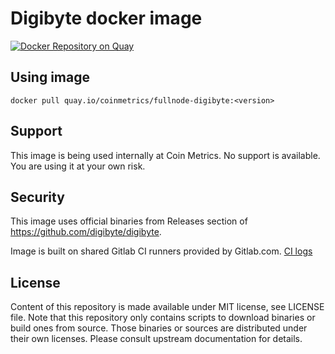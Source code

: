 # Digibyte docker image

[![Docker Repository on Quay](https://quay.io/repository/coinmetrics/fullnode-digibyte/status "Docker Repository on Quay")](https://quay.io/repository/coinmetrics/fullnode-digibyte)

## Using image

```
docker pull quay.io/coinmetrics/fullnode-digibyte:<version>
```

## Support

This image is being used internally at Coin Metrics. No support is available. You are using it at your own risk.

## Security

This image uses official binaries from Releases section of https://github.com/digibyte/digibyte.

Image is built on shared Gitlab CI runners provided by Gitlab.com. [CI logs](https://gitlab.com/coinmetrics/fullnodes/digibyte/pipelines)

## License

Content of this repository is made available under MIT license, see LICENSE file.
Note that this repository only contains scripts to download binaries or build ones from source.
Those binaries or sources are distributed under their own licenses.
Please consult upstream documentation for details.

